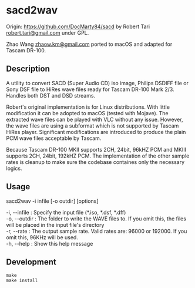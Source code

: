 # sacd2wav

Origin: https://github.com/DocMarty84/sacd by Robert Tari <robert.tari@gmail.com> under GPL. 

Zhao Wang <zhaow.km@gmail.com> ported to macOS and adapted for Tascam DR-100.

## Description
A utility to convert SACD (Super Audio CD) iso image, Philips DSDIFF file or Sony DSF file 
to HiRes wave files ready for Tascam DR-100 Mark 2/3. Handles both DST and DSD streams.

Robert's original implementation is for Linux distributions. With little modification it can
be adopted to macOS (tested with Mojave). The extracted wave files can be played with VLC
without any issue. However, the wave files are using a subformat which is not supported by
Tascam HiRes player. Significant modifications are introduced to produce the plain PCM wave
files acceptable by Tascam.

Because Tascam DR-100 MKII supports 2CH, 24bit, 96kHZ PCM and MKIII supports 2CH, 24bit, 
192kHZ PCM. The implementation of the other sample rates is cleanup to make sure the codebase
containes only the necessary logics.

## Usage

sacd2wav -i infile [-o outdir] [options]

  -i, --infile         : Specify the input file (*.iso, *.dsf, *.dff)  
  -o, --outdir         : The folder to write the WAVE files to. If you omit
                         this, the files will be placed in the input file's
                         directory  
  -r, --rate           : The output sample rate.
                         Valid rates are: 96000 or 192000.
                         If you omit this, 96KHz will be used.  
  -h, --help           : Show this help message  

## Development

```
make
make install
```